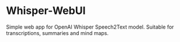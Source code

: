 # Whisper-WebUI
Simple web app for OpenAI Whisper Speech2Text model. Suitable for transcriptions, summaries and mind maps. 
